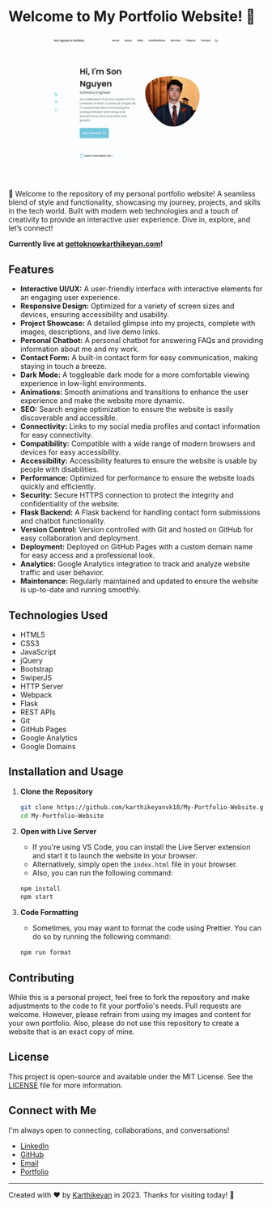 # Welcome to My Portfolio Website! 🌟

<p align="center">
  <a href="https://gettoknowkarthikeyan.com">
    <img src="../utils/portfolioWebsite.png" alt="Portfolio UI" style="border-radius: 8px">
  </a>
</p>

🚀 Welcome to the repository of my personal portfolio website! A seamless blend of style and functionality, showcasing my journey, projects, and skills in the tech world. Built with modern web technologies and a touch of creativity to provide an interactive user experience. Dive in, explore, and let’s connect!

**Currently live at [gettoknowkarthikeyan.com](https://gettoknowkarthikeyan.com)!**

## Features

- **Interactive UI/UX:** A user-friendly interface with interactive elements for an engaging user experience.
- **Responsive Design:** Optimized for a variety of screen sizes and devices, ensuring accessibility and usability.
- **Project Showcase:** A detailed glimpse into my projects, complete with images, descriptions, and live demo links.
- **Personal Chatbot:** A personal chatbot for answering FAQs and providing information about me and my work.
- **Contact Form:** A built-in contact form for easy communication, making staying in touch a breeze.
- **Dark Mode:** A toggleable dark mode for a more comfortable viewing experience in low-light environments.
- **Animations:** Smooth animations and transitions to enhance the user experience and make the website more dynamic.
- **SEO:** Search engine optimization to ensure the website is easily discoverable and accessible.
- **Connectivity:** Links to my social media profiles and contact information for easy connectivity.
- **Compatibility:** Compatible with a wide range of modern browsers and devices for easy accessibility.
- **Accessibility:** Accessibility features to ensure the website is usable by people with disabilities.
- **Performance:** Optimized for performance to ensure the website loads quickly and efficiently.
- **Security:** Secure HTTPS connection to protect the integrity and confidentiality of the website.
- **Flask Backend:** A Flask backend for handling contact form submissions and chatbot functionality.
- **Version Control:** Version controlled with Git and hosted on GitHub for easy collaboration and deployment.
- **Deployment:** Deployed on GitHub Pages with a custom domain name for easy access and a professional look.
- **Analytics:** Google Analytics integration to track and analyze website traffic and user behavior.
- **Maintenance:** Regularly maintained and updated to ensure the website is up-to-date and running smoothly.

## Technologies Used

- HTML5
- CSS3
- JavaScript
- jQuery
- Bootstrap
- SwiperJS
- HTTP Server
- Webpack
- Flask
- REST APIs
- Git
- GitHub Pages
- Google Analytics
- Google Domains

## Installation and Usage

1. **Clone the Repository**
    ```bash
    git clone https://github.com/karthikeyanvk18/My-Portfolio-Website.git
    cd My-Portfolio-Website
    ```
   
2. **Open with Live Server**
    - If you're using VS Code, you can install the Live Server extension and start it to launch the website in your browser.
    - Alternatively, simply open the `index.html` file in your browser.
    - Also, you can run the following command:
    ```bash
    npm install
    npm start
    ```
   
3. **Code Formatting**
    - Sometimes, you may want to format the code using Prettier. You can do so by running the following command:
    ```bash
    npm run format
    ```

## Contributing

While this is a personal project, feel free to fork the repository and make adjustments to the code to fit your portfolio's needs. Pull requests are welcome.
However, please refrain from using my images and content for your own portfolio. Also, please do not use this repository to create a website that is an exact copy of mine.


## License

This project is open-source and available under the MIT License. See the [LICENSE](../LICENSE) file for more information.

## Connect with Me

I'm always open to connecting, collaborations, and conversations!

- [LinkedIn](https://www.linkedin.com/in/karthikeyan-p-138564250/)
- [GitHub](https://github.com/karthikeyanvk18)
- [Email](mailto:codingmax17@gmail.com)
- [Portfolio](https://gettoknowkarthikeyan.com)

---

Created with ❤️ by [Karthikeyan](https://gettoknowkarthikeyan.com) in 2023. Thanks for visiting today! 🚀
